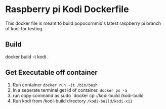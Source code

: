 # Raspberry pi Kodi Dockerfile

This docker file is meant to build popocornmix's latest raspberry pi branch of kodi for testing.

## Build

docker build -t kodi .

## Get Executable off container

1. Run container `docker run -it /bin/bash`
2. In a seperate terminal get id of container. `docker ps -a`
3. run copy command as sudo `docker cp <containerid>:/kodi-build /kodi-build
4. Run kodi from /kodi-build directory `/kodi-build/kodi-x11`

